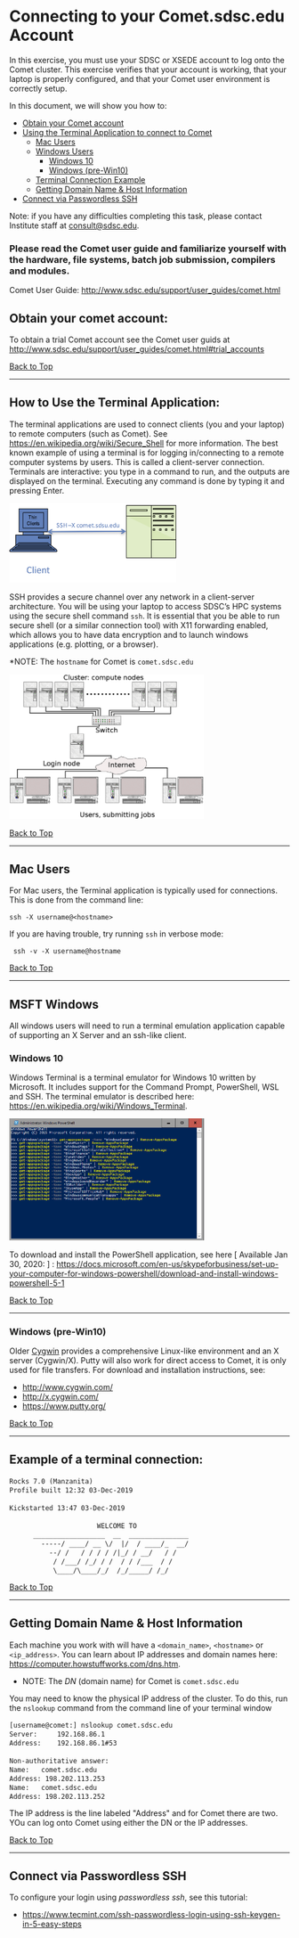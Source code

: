 # Connecting to your Comet.sdsc.edu Account
[//]: # " Comment example "

[//]: # ( Comment2 )

In this exercise, you must use your SDSC or XSEDE account to log onto the Comet cluster. This exercise verifies that your account is working, that your laptop is properly configured, and that your Comet user environment is correctly setup.

<a name="top">In this document, we will show you how to:
    
* [Obtain your Comet account](#obtain-your-comet-account)
* [Using the Terminal Application to connect to Comet](#term-app)
    - [Mac Users](#term-app-mac-users)
    - [Windows Users](#term-app-windows)
        - [Windows 10](#term-app-windows10)
        - [Windows (pre-Win10)](#term-app-windows-older)
    - [Terminal Connection Example](#term-app-example)
    - [Getting Domain Name & Host Information](#term-app-dn-info)
* [Connect via Passwordless SSH](#passwordless)

Note: if you have any difficulties completing this task, please contact Institute staff at <consult@sdsc.edu>.

### Please read the Comet user guide and familiarize yourself with the hardware, file systems, batch job submission, compilers and modules.

Comet User Guide: http://www.sdsc.edu/support/user_guides/comet.html
 

## <a name="obtain-your-comet-account"></a>Obtain your comet account:

To obtain a trial Comet account see the Comet user guids at  http://www.sdsc.edu/support/user_guides/comet.html#trial_accounts

[Back to Top](#top)
<hr>

## <a name="term-app"></a>How to Use the Terminal Application:

The terminal applications are used to connect clients (you and your laptop) to remote computers (such as Comet). See https://en.wikipedia.org/wiki/Secure_Shell for more information. The best known example of using a terminal is for logging in/connecting to a remote computer systems by users. This is called a client-server connection. Terminals are interactive: you type in a command to run, and the outputs are displayed on the terminal. Executing any command is done by typing it and pressing Enter.

<img src="./images/ssh-login-comet.png" alt="SSH Connection" width="300px" />

SSH provides a secure channel over any network in a client-server architecture. You will be using your laptop to access SDSC’s HPC systems using the secure shell command `ssh`. It is essential that you be able to run secure shell (or a similar connection tool) with X11 forwarding enabled, which allows you to have data encryption and to launch windows applications (e.g. plotting, or a browser).

*NOTE: The `hostname` for Comet is `comet.sdsc.edu`

<img src="./images/cluster-connection-diagram.png" alt="SSH Connection" width="350px" />

[Back to Top](#top)
<hr>

## <a name="term-app-mac-users"></a>Mac Users
For Mac users, the Terminal application is typically used for connections. This is done from the command line:

    ssh -X username@<hostname>

 If you are having trouble, try running `ssh` in verbose mode:

     ssh -v -X username@hostname


[Back to Top](#top)
<hr>

## <a name="term-app-windows"></a>MSFT Windows 
All windows users will need to run a terminal emulation application capable of supporting an X Server and an ssh-like client.

### <a name="term-app-windows10"></a>Windows 10
Windows Terminal is a terminal emulator for Windows 10 written by Microsoft. It includes support for the Command Prompt, PowerShell, WSL and SSH. The terminal emulator is described here: https://en.wikipedia.org/wiki/Windows_Terminal.

<img src="./images/windows-10-powershell-commands.png" alt="Win10 Powershell" width="350px" />

To download and install the PowerShell application, see here [ Available Jan 30, 2020: ] : https://docs.microsoft.com/en-us/skypeforbusiness/set-up-your-computer-for-windows-powershell/download-and-install-windows-powershell-5-1

[Back to Top](#top)
<hr>

### <a name="term-app-windows-older"></a> Windows (pre-Win10)
Older  [Cygwin](https://www.cygwin.com) provides a comprehensive Linux-like environment and an X server (Cygwin/X). Putty will also work for direct access to Comet, it is only used for file transfers. For download and installation instructions, see:

* http://www.cygwin.com/
* http://x.cygwin.com/
* https://www.putty.org/

[Back to Top](#top)
<hr>

## <a name="term-app-example"></a>Example of a terminal connection:
```
Rocks 7.0 (Manzanita)
Profile built 12:32 03-Dec-2019

Kickstarted 13:47 03-Dec-2019
                                                                       
                      WELCOME TO 
      __________________  __  _______________
        -----/ ____/ __ \/  |/  / ____/_  __/
          --/ /   / / / / /|_/ / __/   / /
           / /___/ /_/ / /  / / /___  / /
           \____/\____/_/  /_/_____/ /_/

```

[Back to Top](#top)
<hr>

## <a name="term-app-dn-info"></a>Getting Domain Name & Host Information
Each machine you work with will have a `<domain_name>`,  `<hostname>` or `<ip_address>`. You can learn about IP addresses and domain names here: https://computer.howstuffworks.com/dns.htm.

* NOTE: The *DN* (domain name) for Comet is    `comet.sdsc.edu`

You may need to know the physical IP address of the cluster. To do this, run the `nslookup` command from the command line of your terminal window
```
[username@comet:] nslookup comet.sdsc.edu
Server:		192.168.86.1
Address:	192.168.86.1#53

Non-authoritative answer:
Name:	comet.sdsc.edu
Address: 198.202.113.253
Name:	comet.sdsc.edu
Address: 198.202.113.252
```

The IP address is the  line labeled "Address" and for Comet there are two. YOu can log onto Comet using either the DN or the IP addresses.

[Back to Top](#top)

<hr>

## <a name="passwordless"></a>Connect via Passwordless SSH

To configure your login using *passwordless ssh*, see this tutorial:
* https://www.tecmint.com/ssh-passwordless-login-using-ssh-keygen-in-5-easy-steps

